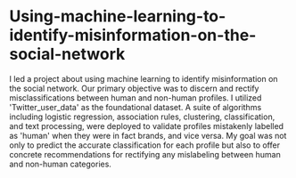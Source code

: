 # Using-machine-learning-to-identify-misinformation-on-the-social-network
I led a project about using machine learning to identify misinformation on the social network. Our primary objective was to discern and rectify misclassifications between human and non-human profiles. I utilized 'Twitter_user_data' as the foundational dataset. A suite of algorithms including logistic regression, association rules, clustering, classification, and text processing, were deployed to validate profiles mistakenly labelled as 'human' when they were in fact brands, and vice versa. My goal was not only to predict the accurate classification for each profile but also to offer concrete recommendations for rectifying any mislabeling between human and non-human categories.
